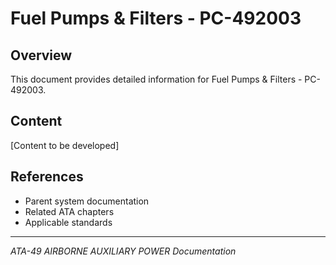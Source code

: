 # Fuel Pumps & Filters - PC-492003

## Overview

This document provides detailed information for Fuel Pumps & Filters - PC-492003.

## Content

[Content to be developed]

## References

- Parent system documentation
- Related ATA chapters
- Applicable standards

---

*ATA-49 AIRBORNE AUXILIARY POWER Documentation*

